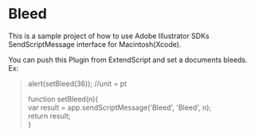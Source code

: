# Bleed
This is a sample project of how to use Adobe Illustrator SDKs SendScriptMessage interface for Macintosh(Xcode).

You can push this Plugin from ExtendScript and set a documents bleeds.  
Ex:  
>alert(setBleed(36)); //unit = pt  
>  
>function setBleed(n){  
>   var result = app.sendScriptMessage('Bleed', 'Bleed', n);  
>   return result;  
>   }
